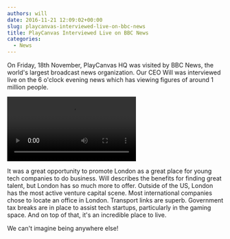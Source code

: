 ```yaml
---
authors: will
date: 2016-11-21 12:09:02+00:00
slug: playcanvas-interviewed-live-on-bbc-news
title: PlayCanvas Interviewed Live on BBC News
categories:
  - News
---
```


On Friday, 18th November, PlayCanvas HQ was visited by BBC News, the world's largest broadcast news organization. Our CEO Will was interviewed live on the 6 o'clock evening news which has viewing figures of around 1 million people.

<div className="iframe-container">
    <video controls src="/img/BBC-London-Evening-News-18_11_2016.mp4"></video>
</div>

It was a great opportunity to promote London as a great place for young tech companies to do business. Will describes the benefits for finding great talent, but London has so much more to offer. Outside of the US, London has the most active venture capital scene. Most international companies chose to locate an office in London. Transport links are superb. Government tax breaks are in place to assist tech startups, particularly in the gaming space. And on top of that, it's an incredible place to live.

We can't imagine being anywhere else!
